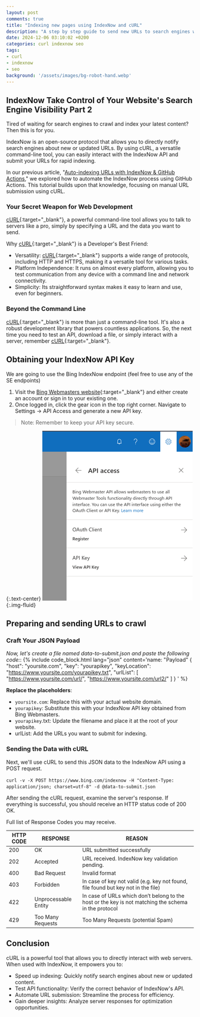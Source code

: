 ```yaml
---
layout: post
comments: true
title: "Indexing new pages using IndexNow and cURL"
description: "A step by step guide to send new URLs to search engines with IndexNow and cURL"
date: 2024-12-06 03:10:02 +0200
categories: curl indexnow seo
tags:
- curl
- indexnow
- seo
background: '/assets/images/bg-robot-hand.webp'
---
```


## IndexNow **Take Control of Your Website's Search Engine Visibility** Part 2 ##

Tired of waiting for search engines to crawl and index your latest content? Then this is for you.

IndexNow is an open-source protocol that allows you to directly notify search engines about new or updated URLs. By using cURL, a versatile command-line tool, you can easily interact with the IndexNow API and submit your URLs for rapid indexing.

In our previous article, "[Auto-indexing URLs with IndexNow & GitHub Actions](/posts/2024-11-22-auto-indexing-urls-with-indexnow-and-gitHub-actions/)," we explored how to automate the IndexNow process using GitHub Actions. This tutorial builds upon that knowledge, focusing on manual URL submission using cURL.

### Your Secret Weapon for Web Development ###

[cURL](https://curl.se/){:target="_blank"}, a powerful command-line tool allows you to talk to servers like a pro, simply by specifying a URL and the data you want to send.

Why [cURL](https://curl.se/){:target="_blank"} is a Developer's Best Friend:

* Versatility: [cURL](https://curl.se/){:target="_blank"} supports a wide range of protocols, including HTTP and HTTPS, making it a versatile tool for various tasks.
* Platform Independence: It runs on almost every platform, allowing you to test communication from any device with a command line and network connectivity.
* Simplicity: Its straightforward syntax makes it easy to learn and use, even for beginners.

### Beyond the Command Line ###

[cURL](https://curl.se/){:target="_blank"} is more than just a command-line tool. It's also a robust development library that powers countless applications.
So, the next time you need to test an API, download a file, or simply interact with a server, remember [cURL](https://curl.se/){:target="_blank"}.

## Obtaining your IndexNow API Key ##

We are going to use the Bing IndexNow endpoint (feel free to use any of the SE endpoints)

1. Visit the [Bing Webmasters website](https://www.bing.com/webmasters/){:target="_blank"} and either create an account or sign in to your existing one.
2. Once logged in, click the gear icon in the top right corner. Navigate to Settings -> API Access and generate a new API key.

> Note: Remember to keep your API key secure.

{:.text-center}
![Repository Secret](/assets/images/2024-12-06-indexing-pages-with-indexnow-and-curl.png){:.img-fluid}

## Preparing and sending URLs to crawl ##

### Craft Your JSON Payload ###

*Now, let's create a file named data-to-submit.json and paste the following code:*:
{% include code_block.html lang="json" content='name: "Payload"
{
  "host": "yoursite.com",
  "key": "yourapikey",
  "keyLocation": "https://www.yoursite.com/yourapikey.txt",
  "urlList": [
    "https://www.yoursite.com/url/",
    "https://www.yoursite.com/url2/"
  ]
}
' %}

**Replace the placeholders**:

* `yoursite.com`: Replace this with your actual website domain.
* `yourapikey`: Substitute this with your IndexNow API key obtained from Bing Webmasters.
* `yourapikey`.txt: Update the filename and place it at the root of your website.
* urlList: Add the URLs you want to submit for indexing.

### Sending the Data with cURL ###

Next, we'll use cURL to send this JSON data to the IndexNow API using a POST request.

`curl -v -X POST https://www.bing.com/indexnow -H "Content-Type: application/json; charset=utf-8" -d @data-to-submit.json`

After sending the cURL request, examine the server's response. If everything is successful, you should receive an HTTP status code of 200 OK.

Full list of Response Codes you may receive.

| HTTP CODE | RESPONSE             | REASON                                                                                               |
|-----------|----------------------|------------------------------------------------------------------------------------------------------|
| 200       | OK                   | URL submitted successfully                                                                           |
| 202       | Accepted             | URL received. IndexNow key validation pending.                                                       |
| 400       | Bad Request          | Invalid format                                                                                       |
| 403       | Forbidden            | In case of key not valid (e.g. key not found, file found but key not in the file)                    |
| 422       | Unprocessable Entity | In case of URLs which don’t belong to the host or the key is not matching the schema in the protocol |
| 429       | Too Many Requests    | Too Many Requests (potential Spam)                                                                   |

## Conclusion ##

cURL is a powerful tool that allows you to directly interact with web servers. When used with IndexNow, it empowers you to:

* Speed up indexing: Quickly notify search engines about new or updated content.
* Test API functionality: Verify the correct behavior of IndexNow's API.
* Automate URL submission: Streamline the process for efficiency.
* Gain deeper insights: Analyze server responses for optimization opportunities.
